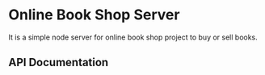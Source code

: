 # Online Book Shop Server

It is a simple node server for online book shop project to buy or sell books.

## API Documentation
